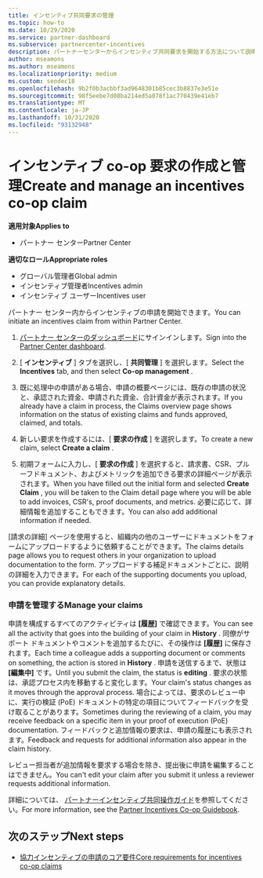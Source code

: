 ```yaml
---
title: インセンティブ共同要求の管理
ms.topic: how-to
ms.date: 10/29/2020
ms.service: partner-dashboard
ms.subservice: partnercenter-incentives
description: パートナーセンターからインセンティブ共同要求を開始する方法について説明します。 申請を構成するすべてのアクティビティは履歴で確認できます。
author: mseamons
ms.author: mseamons
ms.localizationpriority: medium
ms.custom: seodec18
ms.openlocfilehash: 9b2f0b3acbbf3ad9648301b85cec3b8837e3e51e
ms.sourcegitcommit: 98f5eebe7d08ba214ed5a078f1ac770439e41eb7
ms.translationtype: MT
ms.contentlocale: ja-JP
ms.lasthandoff: 10/31/2020
ms.locfileid: "93132948"
---
```

# <a name="create-and-manage-an-incentives-co-op-claim"></a><span data-ttu-id="d55ba-104">インセンティブ co-op 要求の作成と管理</span><span class="sxs-lookup"><span data-stu-id="d55ba-104">Create and manage an incentives co-op claim</span></span>

<span data-ttu-id="d55ba-105">**適用対象**</span><span class="sxs-lookup"><span data-stu-id="d55ba-105">**Applies to**</span></span>

- <span data-ttu-id="d55ba-106">パートナー センター</span><span class="sxs-lookup"><span data-stu-id="d55ba-106">Partner Center</span></span>

<span data-ttu-id="d55ba-107">**適切なロール**</span><span class="sxs-lookup"><span data-stu-id="d55ba-107">**Appropriate roles**</span></span>

- <span data-ttu-id="d55ba-108">グローバル管理者</span><span class="sxs-lookup"><span data-stu-id="d55ba-108">Global admin</span></span>
- <span data-ttu-id="d55ba-109">インセンティブ管理者</span><span class="sxs-lookup"><span data-stu-id="d55ba-109">Incentives admin</span></span>
- <span data-ttu-id="d55ba-110">インセンティブ ユーザー</span><span class="sxs-lookup"><span data-stu-id="d55ba-110">Incentives user</span></span>

<span data-ttu-id="d55ba-111">パートナー センター内からインセンティブの申請を開始できます。</span><span class="sxs-lookup"><span data-stu-id="d55ba-111">You can initiate an incentives claim from within Partner Center.</span></span>

1. <span data-ttu-id="d55ba-112">[パートナー センターのダッシュボード](https://partner.microsoft.com/dashboard/)にサインインします。</span><span class="sxs-lookup"><span data-stu-id="d55ba-112">Sign into the [Partner Center dashboard](https://partner.microsoft.com/dashboard/).</span></span>

2. <span data-ttu-id="d55ba-113">[ **インセンティブ** ] タブを選択し、[ **共同管理** ] を選択します。</span><span class="sxs-lookup"><span data-stu-id="d55ba-113">Select the **Incentives** tab, and then select **Co-op management** .</span></span>

3. <span data-ttu-id="d55ba-114">既に処理中の申請がある場合、申請の概要ページには、既存の申請の状況と、承認された資金、申請された資金、合計資金が表示されます。</span><span class="sxs-lookup"><span data-stu-id="d55ba-114">If you already have a claim in process, the Claims overview page shows information on the status of existing claims and funds approved, claimed, and totals.</span></span>

4. <span data-ttu-id="d55ba-115">新しい要求を作成するには、[ **要求の作成** ] を選択します。</span><span class="sxs-lookup"><span data-stu-id="d55ba-115">To create a new claim, select **Create a claim** .</span></span>

5. <span data-ttu-id="d55ba-116">初期フォームに入力し、[ **要求の作成** ] を選択すると、請求書、CSR、プルーフドキュメント、およびメトリックを追加できる要求の詳細ページが表示されます。</span><span class="sxs-lookup"><span data-stu-id="d55ba-116">When you have filled out the initial form and selected **Create Claim** , you will be taken to the Claim detail page where you will be able to add invoices, CSR's, proof documents, and metrics.</span></span> <span data-ttu-id="d55ba-117">必要に応じて、詳細情報を追加することもできます。</span><span class="sxs-lookup"><span data-stu-id="d55ba-117">You can also add additional information if needed.</span></span>

<span data-ttu-id="d55ba-118">[請求の詳細] ページを使用すると、組織内の他のユーザーにドキュメントをフォームにアップロードするように依頼することができます。</span><span class="sxs-lookup"><span data-stu-id="d55ba-118">The claims details page allows you to request others in your organization to upload documentation to the form.</span></span> <span data-ttu-id="d55ba-119">アップロードする補足ドキュメントごとに、説明の詳細を入力できます。</span><span class="sxs-lookup"><span data-stu-id="d55ba-119">For each of the supporting documents you upload, you can provide explanatory details.</span></span> 

### <a name="manage-your-claims"></a><span data-ttu-id="d55ba-120">申請を管理する</span><span class="sxs-lookup"><span data-stu-id="d55ba-120">Manage your claims</span></span>

<span data-ttu-id="d55ba-121">申請を構成するすべてのアクティビティは **[履歴]** で確認できます。</span><span class="sxs-lookup"><span data-stu-id="d55ba-121">You can see all the activity that goes into the building of your claim in **History** .</span></span> <span data-ttu-id="d55ba-122">同僚がサポート ドキュメントやコメントを追加するたびに、その操作は **[履歴]** に保存されます。</span><span class="sxs-lookup"><span data-stu-id="d55ba-122">Each time a colleague adds a supporting document or comments on something, the action is stored in **History** .</span></span> <span data-ttu-id="d55ba-123">申請を送信するまで、状態は **[編集中]** です。</span><span class="sxs-lookup"><span data-stu-id="d55ba-123">Until you submit the claim, the status is **editing** .</span></span> <span data-ttu-id="d55ba-124">要求の状態は、承認プロセス内を移動すると変化します。</span><span class="sxs-lookup"><span data-stu-id="d55ba-124">Your claim's status changes as it moves through the approval process.</span></span> <span data-ttu-id="d55ba-125">場合によっては、要求のレビュー中に、実行の検証 (PoE) ドキュメントの特定の項目についてフィードバックを受け取ることがあります。</span><span class="sxs-lookup"><span data-stu-id="d55ba-125">Sometimes during the reviewing of a claim, you may receive feedback on a specific item in your proof of execution (PoE) documentation.</span></span> <span data-ttu-id="d55ba-126">フィードバックと追加情報の要求は、申請の履歴にも表示されます。</span><span class="sxs-lookup"><span data-stu-id="d55ba-126">Feedback and requests for additional information also appear in the claim history.</span></span>

<span data-ttu-id="d55ba-127">レビュー担当者が追加情報を要求する場合を除き、提出後に申請を編集することはできません。</span><span class="sxs-lookup"><span data-stu-id="d55ba-127">You can't edit your claim after you submit it unless a reviewer requests additional information.</span></span>

<span data-ttu-id="d55ba-128">詳細については、 [パートナーインセンティブ共同操作ガイド](https://assetsprod.microsoft.com/co-op-guidebook.pdf)を参照してください。</span><span class="sxs-lookup"><span data-stu-id="d55ba-128">For more information, see the [Partner Incentives Co-op Guidebook](https://assetsprod.microsoft.com/co-op-guidebook.pdf).</span></span>

## <a name="next-steps"></a><span data-ttu-id="d55ba-129">次のステップ</span><span class="sxs-lookup"><span data-stu-id="d55ba-129">Next steps</span></span>

- [<span data-ttu-id="d55ba-130">協力インセンティブの申請のコア要件</span><span class="sxs-lookup"><span data-stu-id="d55ba-130">Core requirements for incentives co-op claims</span></span>](core-requirements.md)